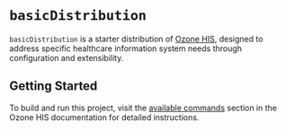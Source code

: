 # `basicDistribution`
`basicDistribution` is a starter distribution of [Ozone HIS](https://www.ozone-his.com/), designed to address specific healthcare information system needs through configuration and extensibility.

## Getting Started
To build and run this project, visit the [available commands](https://docs.ozone-his.com/create-distro/#available-commands) section in the Ozone HIS documentation for detailed instructions.
